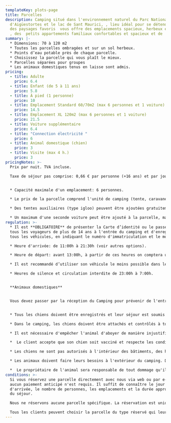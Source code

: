 ```yaml
---
templateKey: plots-page
title: Parcelles
description: Camping situé dans l'environnement naturel du Parc National
  d'Aigüestortes et le lac de Sant Maurici, , lieu idéal pour se détendre, jouir
  des paysages favoris  vous offre des emplacements spacieux, herbeux et ombreux
  , des  petits appartements familiaux confortables et spacieux et de  bungalows
summary: |-
  * Dimensions: 70 à 120 m2
  * Toutes les parcelles ombragées et sur un sol herbeux.
  * Points d’eau potable près de chaque parcelle.
  * Choisissez la parcelle qui vous plaît le mieux.
  * Parcelles séparées pour groupes
  * Les animaux domestiques tenus en laisse sont admis.
pricing:
  - title: Adulte
    price: 6.4
  - title: Enfant (de 5 à 11 ans)
    price: 5.8
  - title: À pied (1 personne)
    price: 10
  - title: Emplacement Standard 60/70m2 (max 6 personnes et 1 voiture)
    price: 14.5
  - title: Emplacement XL 120m2 (max 6 personnes et 1 voiture)
    price: 21.5
  - title: Voiture supplémentaire
    price: 6.4
  - title: "Connection électricité "
    price: 6
  - title: Animal domestique (chien)
    price: 3
  - title: Visite (max 4 h.)
    price: 3
pricingNotes: >-
  Prix par nuit. TVA incluse.

  Taxe de séjour pas comprise: 0,66 € par personne (+16 ans) et par jour, avec un maximum de 7 jours.


  * Capacité maximale d'un emplacement: 6 personnes.

  * Le prix de la parcelle comprend l'unité de camping (tente, caravane, camping-car ...) et un véhicule, qui est garé sur la parcelle.

  * Des tentes auxiliaires (type igloo) peuvent être ajoutées gratuitement, à condition qu'elles soient dans les limites de la parcelle.

  * Un maximum d'une seconde voiture peut être ajouté à la parcelle, mais elle doit être enregistrée et payée selon le tarif en vigueur, et elle doit être garée dans les limites de la parcelle. Si vous garez la voiture sur une autre emplacement, vous devez payer les frais de la parcelle supplémentaire que vous occupez.
regulation: >-
  * Il est **OBLIGATOIRE** de présenter la Carte d’identité ou le passeport de
  tous les voyageurs de plus de 14 ans à l'entrée du camping et d'enregistrer
  tous les véhicules, en indiquant le numéro d'immatriculation et le modèle.

  * Heure d'arrivée: de 11:00h à 21:30h (voir autres options).

  * Heure de départ: avant 13:00h, à partir de ces heures on comptera un séjour de plus.

  * Il est recommandé d’utiliser son véhicule le moins possible dans le camping et de ne jamais rouler à plus de 10km/h.                                                                 

  * Heures de silence et circulation interdite de 23:00h à 7:00h.


  **Animaux domestiques**


  Vous devez passer par la réception du Camping pour prévenir de l'entrée de votre animal.


  * Tous les chiens doivent être enregistrés et leur séjour est soumis au paiement des frais correspondants.

  * Dans le camping, les chiens doivent être attachés et contrôlés à tout moment et ne peuvent jamais occuper ou traverser une parcelle n'appartenant pas à leur propriétaire.

  * Il est nécessaire d'empêcher l'animal d'aboyer de manière injustifiée pendant les heures de repos.

  *  Le client accepte que son chien soit vacciné et respecte les conditions phytosanitaires établies par la loi.

  * Les chiens ne sont pas autorisés à l'intérieur des bâtiments, des hébergements, de l' aire de jeux et de la piscine.

  * Les animaux doivent faire leurs besoins à l'extérieur du camping. Dans tous les cas, les propriétaires doivent collecter les excréments de leurs animaux et les déposer dans un sac à la poubelle.

  *  Le propriétaire de l'animal sera responsable de tout dommage qu'il pourrait causer au reste des campeurs et à leur propriété ainsi qu'aux installations du camping.
conditions: >-
  Si vous réservez une parcelle directement avec nous via web ou par e-mail,
  aucun paiement anticipé n'est requis. Il suffit de connaître le jour
  d'arrivée, le nombre de personnes, les emplacements et la durée approximative
  du séjour.

  Nous ne réservons aucune parcelle spécifique. La réservation est uniquement pour garantir que vous trouverez une place au cas où le camping est complet.

  Tous les clients peuvent choisir la parcelle du type réservé qui leur plaît le plus parmi toutes les disponibles, uniquement au moment de l’arrivée.
---
```

